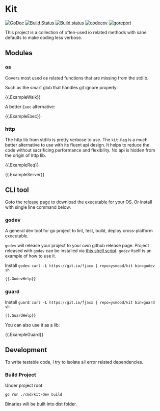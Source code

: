 # Kit

[![GoDoc](https://godoc.org/github.com/ysmood/kit?status.svg)](http://godoc.org/github.com/ysmood/kit)
[![Build Status](https://travis-ci.org/ysmood/kit.svg?branch=master)](https://travis-ci.org/ysmood/kit)
[![Build status](https://ci.appveyor.com/api/projects/status/im4xdodkpfd5vvwg/branch/master?svg=true)](https://ci.appveyor.com/project/ysmood/kit/branch/master)
[![codecov](https://codecov.io/gh/ysmood/kit/branch/master/graph/badge.svg)](https://codecov.io/gh/ysmood/kit)
[![goreport](https://goreportcard.com/badge/github.com/ysmood/kit)](https://goreportcard.com/report/github.com/ysmood/kit)

This project is a collection of often-used io related methods with sane defaults to make coding less verbose.

## Modules

### os

Covers most used os related functions that are missing from the stdlib.

Such as the smart glob that handles git ignore properly:

{{.ExampleWalk}}

A better `Exec` alternative:

{{.ExampleExec}}

### http

The http lib from stdlib is pretty verbose to use. The `kit.Req` is a much better
alternative to use with its fluent api design. It helps to reduce the code without sacrificing performance and
flexibility. No api is hidden from the origin of http lib.

{{.ExampleReq}}

{{.ExampleServer}}

## CLI tool

Goto the [release page](https://github.com/ysmood/kit/releases) to download the executable for your OS.
Or install with single line command below.

### godev

A general dev tool for go project to lint, test, build, deploy cross-platform executable.

`godev` will release your project to your own github release page.
Project released with `godev` can be installed via [this shell script](https://github.com/ysmood/github-install).
`godev` itself is an example of how to use it.

Install `godev`: `curl -L https://git.io/fjaxx | repo=ysmood/kit bin=godev sh`

```bash
{{.GodevHelp}}
```

### guard

Install `guard`: `curl -L https://git.io/fjaxx | repo=ysmood/kit bin=guard sh`

```bash
{{.GuardHelp}}
```

You can also use it as a lib:

{{.ExampleGuard}}

## Development

To write testable code, I try to isolate all error related dependencies.

### Build Project

Under project root

```bash
go run ./cmd/kit-dev build
```

Binaries will be built into dist folder.
